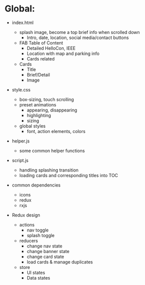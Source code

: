 # Global:
- index.html
    - splash image, become a top brief info when scrolled down
        - Intro, date, location, social media/contact buttons
    - FAB Table of Content
        - Detailed HelloCon, IEEE
        - Location with map and parking info
        - Cards related
    - Cards
        - Title
        - Brief/Detail
        - Image

- style.css
    - box-sizing, touch scrolling
    - preset animations
        - appearing, disappearing
        - highlighting
        - sizing
    - global styles
        - font, action elements, colors

- helper.js
    - some common helper functions

- script.js
    - handling splashing transition
    - loading cards and corresponding titles into TOC

- common dependencies
    - icons
    - redux
    - rxjs
- Redux design
    - actions
        - nav toggle
        - splash toggle
    - reducers
        - change nav state
        - change banner state
        - change card state
        - load cards & manage duplicates
    - store
        - UI states
        - Data states